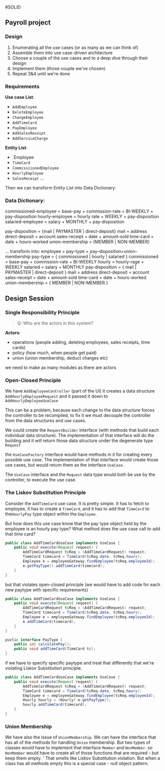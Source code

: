 #SOLID 

## Payroll project
### Design
1. Enumerating all the use cases (or as many as we can think of)
2. Assemble them into use case-driven architecture
3. Choose a couple of the use cases and to a deep dive through their design
4. Implement them (those couple we've chosen) 
5. Repeat 3&4 until we're done

### Requirements
**Use case List**:
- `AddEmployee`
- `DeleteEmployee`
- `ChangeEmployee`
- `AddTimeCard`
- `PayEmployee`
- `AddSalesReceipt`
- `AddServiceCharge`

**Entity List**:
- `Employee
- `TimeCard`
- `CommissiionedEmployee`
- `HourlyEmployee`
- `SalesReceipt`
...

Then we can transform Entity List into Data Dictionary:

### Data Dictionary:
commissioned-employee = base-pay + commission-rate + BI-WEEKLY + pay-disposition
hourly-employee = hourly rate + WEEKLY + pay-disposition
salaried-employee = salary + MONTHLY + pay-disposition

pay-disposition = {mail | PAYMASTER | direct-deposit}
	mail = address
	direct-deposit = account
sales-receipt = date + amount-sold
time-card = date + hours-worked
union-membership  = {MEMBER | NON-MEMBER}

...
transform into:
employee = pay-type + pay-disposition+union-membership
	pay-type = { commissioned | hourly | salaried }
		commissioned = base-pay + commission-rate + BI-WEEKLY
		hourly = hourly-rage + WEEKLY
		salaried = salary + MONTHLY
	pay-disposition = { mail | PAYMASTER | direct-deposit }
		mail = address
		direct-deposit = account
	sales-receipt = date + amount-sold
	time-card = date + hours-worked
	union-membership = { MEMBER | NON-MEMBER }


## Design Session

### Single Responsibility Principle
> Q: Who are the actors in this system?

**Actors**:
- operations (people adding, deleting employees, sales receipts, time cards)
- policy (how much, when people get paid) 
- union (union membership, deduct charges etc)

we need to make as many modules as there are actors

### Open-Closed Principle
We have `AddEmployeeController` (part of the UI) it creates a data structure `AddHourlyEmployeeRequest` and it passed it down to `AddHourlyEmployeeUseCase`

This can be a problem, because each change to the data structure forces the controller to be recompiled, to fix it we must decouple the controller from the data structures and use cases. 

We could create the `RequestBuilder` interface (with methods that build each individual data structure). The implementation of that interface will do the building and it will return those data structure under the degenerate type `Request`

the `UseCaseFactory` interface would have methods in it for creating every possible use case. The implementation of that interface would create those use cases, but would return them as the interface `UseCase`. 

The `UseCase` interface and the `Request` data type would both be use by the controller, to execute the use case.

### The Liskov Substitution Principle

Consider the `AddTimeCard` use case. It is pretty simple. It has to fetch to employee, it has to create a `TimeCard`, and it has to add that `TimeCard` to the`HourlyPay` type object within the `Employee`.

But how does this use case know that the pay type object held by the employee is an hourly pay type? What method does the use case call to add that time card?

```java
public class AddTimeCardUseCase implements UseCase {
	public void execute(Request request) {
		AddTimeCardRequest tcReq = (AddTimeCardRequest) request;
		TimeCard timecard = TimeCard(tcReq.date, tcReq.hours);
		Employee e = employeeGateway.findEmployee(tcReq.employeeId);
		e.getPayType().addTimeCard(timecard);
	}
}
```

but that violates open-closed principle (we would have to add code for each new paytype with specific requirements)

```java
public class AddTimeCardUseCase implements UseCase {
	public void execute(Request request) {
		AddTimeCardRequest tcReq = (AddTimeCardRequest) request;
		TimeCard timecard = TimeCard(tcReq.date, tcReq.hours);
		Employee e = employeeGateway.findEmployee(tcReq.employeeId);
		e.addTimeCard(timecard);
	}
}

puvlic interface PayType {
	public int calculatePay();
	public void addTimeCard(TimeCard tc);
}
```

if we have to specify specific paytype and treat that differently that we're violating Liskov Substitution principle. 

```java
public class AddTimeCardUseCase implements UseCase {
	public void execute(Request request) {
		AddTimeCardRequest tcReq = (AddTimeCardRequest) request;
		TimeCard timecard = TimeCard(tcReq.date, tcReq.hours);
		Employee e = employeeGateway.findEmployee(tcReq.employeeId);
		Hourly hourly = (Hourly) e.getPayType();
		hourly.addTimeCard(timecard);
	}
}
```

### Union Membership
We have also the issue of `UnionMembership`. We can have the interface that has all of the methods for handling `Union` membership. But two types of classes would have to implement that interface `Member` and `NonMember`. so `NonMember` would have to create all of those functions that are required - but keep them empty. '
That smells like Liskov Substitution violation. But when a class has all methods empty this is a special case - null object pattern. 



